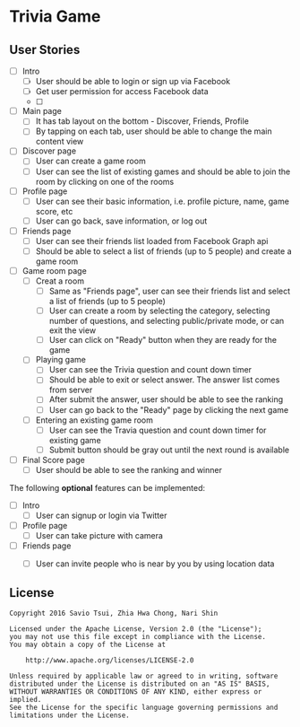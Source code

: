 # Trivia Game

## User Stories

- [ ] Intro
   - [ ] User should be able to login or sign up via Facebook
   - [ ] Get user permission for access Facebook data
   - [ ] 
- [ ] Main page
   - [ ] It has tab layout on the bottom - Discover, Friends, Profile
   - [ ] By tapping on each tab, user should be able to change the main content view
- [ ] Discover page
   - [ ] User can create a game room
   - [ ] User can see the list of existing games and should be able to join the room by clicking on one of the rooms
- [ ] Profile page
   - [ ] User can see their basic information, i.e. profile picture, name, game score, etc
   - [ ] User can go back, save information, or log out
- [ ] Friends page
   - [ ] User can see their friends list loaded from Facebook Graph api
   - [ ] Should be able to select a list of friends (up to 5 people) and create a game room
- [ ] Game room page
   - [ ] Creat a room
      - [ ] Same as "Friends page", user can see their friends list and select a list of friends (up to 5 people)
      - [ ] User can create a room by selecting the category, selecting number of questions, and selecting public/private mode, or can exit the view
      - [ ] User can click on "Ready" button when they are ready for the game
   - [ ] Playing game
      - [ ] User can see the Trivia question and count down timer
      - [ ] Should be able to exit or select answer. The answer list comes from server
      - [ ] After submit the answer, user should be able to see the ranking
      - [ ] User can go back to the "Ready" page by clicking the next game
   - [ ] Entering an existing game room
      - [ ] User can see the Travia question and count down timer for existing game
      - [ ] Submit button should be gray out until the next round is available
- [ ] Final Score page
   - [ ] User should be able to see the ranking and winner

The following **optional** features can be implemented:

- [ ] Intro
   - [ ] User can signup or login via Twitter
- [ ] Profile page
   - [ ] User can take picture with camera
- [ ] Friends page
   - [ ] User can invite people who is near by you by using location data


## License

    Copyright 2016 Savio Tsui, Zhia Hwa Chong, Nari Shin

    Licensed under the Apache License, Version 2.0 (the "License");
    you may not use this file except in compliance with the License.
    You may obtain a copy of the License at

        http://www.apache.org/licenses/LICENSE-2.0

    Unless required by applicable law or agreed to in writing, software
    distributed under the License is distributed on an "AS IS" BASIS,
    WITHOUT WARRANTIES OR CONDITIONS OF ANY KIND, either express or implied.
    See the License for the specific language governing permissions and
    limitations under the License.
